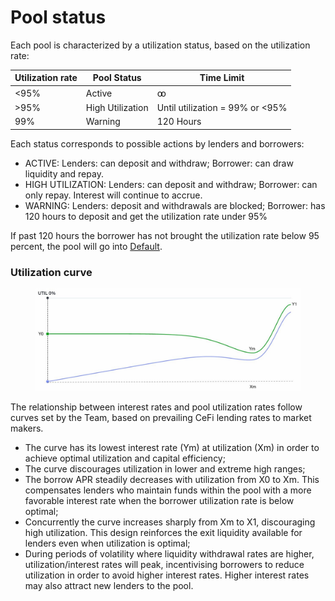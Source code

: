 # Pool status

Each pool is characterized by a utilization status, based on the utilization rate:

| Utilization rate | Pool Status      | Time Limit                      |
| ---------------- | ---------------- | ------------------------------- |
| <95%             | Active           | ꝏ                               |
| >95%             | High Utilization | Until utilization = 99% or <95% |
| 99%              | Warning          | 120 Hours                       |

Each status corresponds to possible actions by lenders and borrowers:

* ACTIVE: Lenders: can deposit and withdraw; Borrower: can draw liquidity and repay.
* HIGH UTILIZATION: Lenders: can deposit and withdraw; Borrower: can only repay. Interest will continue to accrue.
* WARNING: Lenders: deposit and withdrawals are blocked; Borrower: has 120 hours to deposit and get the utilization rate under 95%

If past 120 hours the borrower has not brought the utilization rate below 95 percent, the pool will go into [Default](default.md).

### Utilization curve

<figure><img src="../../../.gitbook/assets/image (12).png" alt=""><figcaption></figcaption></figure>

The relationship between interest rates and pool utilization rates follow curves set by the Team, based on prevailing CeFi lending rates to market makers.

* The curve has its lowest interest rate (Ym) at utilization (Xm) in order to achieve optimal utilization and capital efficiency;
* The curve discourages utilization in lower and extreme high ranges;
* The borrow APR steadily decreases with utilization from X0 to Xm. This compensates lenders who maintain funds within the pool with a more favorable interest rate when the borrower utilization rate is below optimal;
* Concurrently the curve increases sharply from Xm to X1, discouraging high utilization. This design reinforces the exit liquidity available for lenders even when utilization is optimal;
* During periods of volatility where liquidity withdrawal rates are higher, utilization/interest rates will peak, incentivising borrowers to reduce utilization in order to avoid higher interest rates. Higher interest rates may also attract new lenders to the pool.
